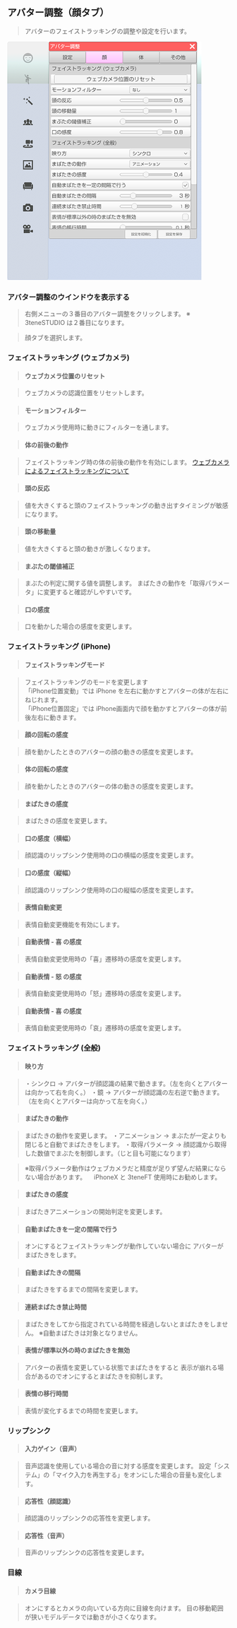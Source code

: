 ## アバター調整（顔タブ）


>アバターのフェイストラッキングの調整や設定を行います。

![画像](image/AdjustAvaterFace_1.png "")


### アバター調整のウインドウを表示する

>右側メニューの３番目のアバター調整をクリックします。
>※ 3teneSTUDIO は２番目になります。

>顔タブを選択します。


### フェイストラッキング (ウェブカメラ)

>#### ウェブカメラ位置のリセット

>ウェブカメラの認識位置をリセットします。

>#### モーションフィルター

>ウェブカメラ使用時に動きにフィルターを通します。

>#### 体の前後の動作

>フェイストラッキング時の体の前後の動作を有効にします。
>[ウェブカメラによるフェイストラッキングについて](#ft_webcamera.md)

>#### 頭の反応

>値を大きくすると頭のフェイストラッキングの動き出すタイミングが敏感になります。

>#### 頭の移動量

>値を大きくすると頭の動きが激しくなります。

>#### まぶたの閾値補正

>まぶたの判定に関する値を調整します。
>まばたきの動作を「取得パラメータ」に変更すると確認がしやすいです。

>#### 口の感度

>口を動かした場合の感度を変更します。

### フェイストラッキング (iPhone)

>#### フェイストラッキングモード

>フェイストラッキングのモードを変更します  
>「iPhone位置変動」では iPhone を左右に動かすとアバターの体が左右にねじれます。  
>「iPhone位置固定」では iPhone画面内で顔を動かすとアバターの体が前後左右に動きます。

>#### 顔の回転の感度

>顔を動かしたときのアバターの顔の動きの感度を変更します。

>#### 体の回転の感度

>顔を動かしたときのアバターの体の動きの感度を変更します。

>#### まばたきの感度

>まばたきの感度を変更します。

>#### 口の感度（横幅）

>顔認識のリップシンク使用時の口の横幅の感度を変更します。

>#### 口の感度（縦幅）

>顔認識のリップシンク使用時の口の縦幅の感度を変更します。

>#### 表情自動変更

>表情自動変更機能を有効にします。

>#### 自動表情 - 喜 の感度

>表情自動変更使用時の「喜」遷移時の感度を変更します。

>#### 自動表情 - 怒 の感度

>表情自動変更使用時の「怒」遷移時の感度を変更します。

>#### 自動表情 - 喜 の感度

>表情自動変更使用時の「哀」遷移時の感度を変更します。

### フェイストラッキング (全般)

>#### 映り方

>・シンクロ → アバターが顔認識の結果で動きます。（左を向くとアバターは向かって右を向く。）
>・鏡 → アバターが顔認識の左右逆で動きます。（左を向くとアバターは向かって左を向く。）

>#### まばたきの動作

>まばたきの動作を変更します。
>・アニメーション → まぶたが一定よりも閉じると自動でまばたきをします。
>・取得パラメータ → 顔認識から取得した数値でまぶたを制御します。（じと目も可能になります）

>※取得パラメータ動作はウェブカメラだと精度が足りず望んだ結果にならない場合があります。
>　iPhoneX と 3teneFT 使用時にお勧めします。

>#### まばたきの感度

>まばたきアニメーションの開始判定を変更します。

>#### 自動まばたきを一定の間隔で行う

>オンにするとフェイストラッキングが動作していない場合に
>アバターがまばたきをします。

>#### 自動まばたきの間隔

>まばたきをするまでの間隔を変更します。

>#### 連続まばたき禁止時間

>まばたきをしてから指定されている時間を経過しないとまばたきをしません。
>※自動まばたきは対象となりません。

>#### 表情が標準以外の時のまばたきを無効

>アバターの表情を変更している状態でまばたきをすると
>表示が崩れる場合があるのでオンにするとまばたきを抑制します。

>#### 表情の移行時間

>表情が変化するまでの時間を変更します。

### リップシンク

>#### 入力ゲイン（音声）

>音声認識を使用している場合の音に対する感度を変更します。
>設定「システム」の「マイク入力を再生する」をオンにした場合の音量も変化します。

>#### 応答性（顔認識）

>顔認識のリップシンクの応答性を変更します。

>#### 応答性（音声）

>音声のリップシンクの応答性を変更します。


### 目線

>#### カメラ目線

>オンにするとカメラの向いている方向に目線を向けます。
>目の移動範囲が狭いモデルデータでは動きが小さくなります。


